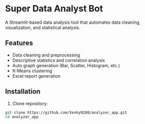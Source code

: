# Super Data Analyst Bot

A Streamlit-based data analysis tool that automates data cleaning, visualization, and statistical analysis.

## Features
- Data cleaning and preprocessing
- Descriptive statistics and correlation analysis
- Auto graph generation (Bar, Scatter, Histogram, etc.)
- K-Means clustering
- Excel report generation

## Installation
1. Clone repository:
```bash
git clone https://github.com/Venky9280/analyzer_app.git
cd analyzer_app
